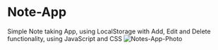 # Note-App
Simple Note taking App, using LocalStorage with Add, Edit and Delete functionality, using JavaScript and CSS
![Notes-App-Photo](https://user-images.githubusercontent.com/45835546/177690182-3d062791-1b01-4858-a656-43f682b21082.png)
